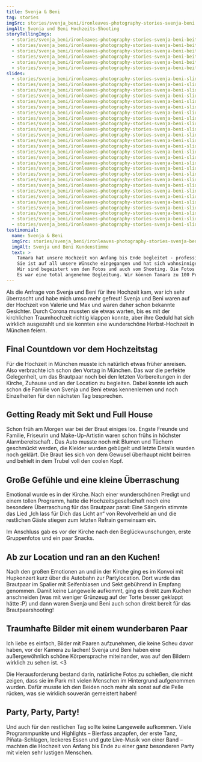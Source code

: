 ```yaml
---
title: Svenja & Beni
tag: stories
imgSrc: stories/svenja_beni/ironleaves-photography-stories-svenja-beni.jpg
imgAlt: Svenja und Beni Hochzeits-Shooting
storyTellingImgs:
  - stories/svenja_beni/ironleaves-photography-stories-svenja-beni-beitrag-vorbereitungen-vortag-hochzeitsplanung.jpg
  - stories/svenja_beni/ironleaves-photography-stories-svenja-beni-beitrag-getting-ready.jpg
  - stories/svenja_beni/ironleaves-photography-stories-svenja-beni-beitrag-kirche-emotionen-umarmung.jpg
  - stories/svenja_beni/ironleaves-photography-stories-svenja-beni-beitrag-kuchen-anschnitt-lachen.jpg
  - stories/svenja_beni/ironleaves-photography-stories-svenja-beni-beitrag-shooting-natur-stadtpark-muenchen.jpg
  - stories/svenja_beni/ironleaves-photography-stories-svenja-beni-beitrag-erster-tanz-party-hochzeitslocation.jpg
slides:
  - stories/svenja_beni/ironleaves-photography-stories-svenja-beni-slider-schwarz-weiss-shooting-sonne-portrait.jpg
  - stories/svenja_beni/ironleaves-photography-stories-svenja-beni-slider-corgi-hochzeit-spaetsommer.jpg
  - stories/svenja_beni/ironleaves-photography-stories-svenja-beni-slider-detail-gefuehle-emotionen.jpg
  - stories/svenja_beni/ironleaves-photography-stories-svenja-beni-slider-detail-lachen-momentaufnahme-brautpaarshooting.jpg
  - stories/svenja_beni/ironleaves-photography-stories-svenja-beni-slider-erster-tanz-location-spaetsommer-herbst-hopfen-muenchen.jpg
  - stories/svenja_beni/ironleaves-photography-stories-svenja-beni-slider-getting-ready-makeup-braut-schminken.jpg
  - stories/svenja_beni/ironleaves-photography-stories-svenja-beni-slider-glueckwuensche-braut.jpg
  - stories/svenja_beni/ironleaves-photography-stories-svenja-beni-slider-sonne-gegenlicht-brautpaarshooting.jpg
  - stories/svenja_beni/ironleaves-photography-stories-svenja-beni-slider-hochzeitskleid-anziehen-getting-ready-brautkleid.jpg
  - stories/svenja_beni/ironleaves-photography-stories-svenja-beni-slider-hochzeitsreportage-kirche-schnappschuss.jpg
  - stories/svenja_beni/ironleaves-photography-stories-svenja-beni-slider-hund-kirche-hochzeit.jpg
  - stories/svenja_beni/ironleaves-photography-stories-svenja-beni-slider-kirche-brautvater-einmarsch.jpg
  - stories/svenja_beni/ironleaves-photography-stories-svenja-beni-slider-kuchen-anschneiden-anschnitt-torte.jpg
  - stories/svenja_beni/ironleaves-photography-stories-svenja-beni-slider-kuchen-muffins-hochzeitstorte-lecker.jpg
  - stories/svenja_beni/ironleaves-photography-stories-svenja-beni-slider-ring-detail-brautpaar-hochzeit.jpg
  - stories/svenja_beni/ironleaves-photography-stories-svenja-beni-slider-rose-details-blumenschmuck.jpg
  - stories/svenja_beni/ironleaves-photography-stories-svenja-beni-slider-schnappschuss-momentaufnahme-kirche.jpg
  - stories/svenja_beni/ironleaves-photography-stories-svenja-beni-slider-schnappschuss-tanz-brautpaarshooting-paerchenshooting.jpg
  - stories/svenja_beni/ironleaves-photography-stories-svenja-beni-slider-shooting-sonne-schnappschuss-momentaufnahme.jpg
  - stories/svenja_beni/ironleaves-photography-stories-svenja-beni-slider-sketch-schnappschuss-programmpunkt-hochzeit.jpg
  - stories/svenja_beni/ironleaves-photography-stories-svenja-beni-slider-sonne-park-gegenlicht-brautpaarshooting.jpg
  - stories/svenja_beni/ironleaves-photography-stories-svenja-beni-slider-sonne-spaetsommer-muenchen-hochzeit.jpg
  - stories/svenja_beni/ironleaves-photography-stories-svenja-beni-slider-spalier-seifenblasen-sektempfang-sommer-herbst.jpg
  - stories/svenja_beni/ironleaves-photography-stories-svenja-beni-slider-stadtpark-muenchen-hochzeitsshooting-brautpaarshooting.jpg
  - stories/svenja_beni/ironleaves-photography-stories-svenja-beni-slider-ringe-detail-brautstrauss-hochzeitsringe.jpg
  - stories/svenja_beni/ironleaves-photography-stories-svenja-beni-slider-tanz-lensflare-brautpaarshooting.jpg
  - stories/svenja_beni/ironleaves-photography-stories-svenja-beni-slider-wald-stadtpark-brautpaar.jpg
testimonial:
  name: Svenja & Beni
  imgSrc: stories/svenja_beni/ironleaves-photography-stories-svenja-beni-kundenstimme.jpg
  imgAlt: Svenja und Beni Kundenstimme
  text: >
    Tamara hat unsere Hochzeit von Anfang bis Ende begleitet - professionell, zuvorkommend, mitdenkend und auf eine total liebe Art.
    Sie ist auf all unsere Wünsche eingegangen und hat sich wahnsinnige Mühe gemacht. Nicht nur beim Fotografieren selbst, auch bei der Planung und bei der Fotobearbeitung.
    Wir sind begeistert von den Fotos und auch vom Shooting. Die Fotos sind natürlich und fangen die Freude an diesem Tag ein, ohne dass es irgendwie verkrampft war oder sich der ganze Tag nur um Fotos gedreht hat.
    Es war eine total angenehme Begleitung. Wir können Tamara zu 100 Prozent weiterempfehlen!
---
```

Als die Anfrage von Svenja und Beni für ihre Hochzeit kam, war ich sehr überrascht und habe mich umso mehr gefreut! Svenja und Beni waren auf der Hochzeit von Valerie und Max und waren daher schon bekannte Gesichter. Durch Corona mussten sie etwas warten, bis es mit der kirchlichen Traumhochzeit richtig klappen konnte, aber ihre Geduld hat sich wirklich ausgezahlt und sie konnten eine wunderschöne Herbst-Hochzeit in München feiern.
<!--more-->
## Final Countdown vor dem Hochzeitstag

Für die Hochzeit in München musste ich natürlich etwas früher anreisen. Also verbrachte ich schon den Vortag in München. Das war die perfekte Gelegenheit, um das Brautpaar noch bei den letzten Vorbereitungen in der Kirche, Zuhause und an der Location zu begleiten. Dabei konnte ich auch schon die Familie von Svenja und Beni etwas kennenlernen und noch Einzelheiten für den nächsten Tag besprechen.

## Getting Ready mit Sekt und Full House

Schon früh am Morgen war bei der Braut einiges los. Engste Freunde und Familie, Friseurin und Make-Up-Artistin waren schon frühs in höchster Alarmbereitschaft . Das Auto musste noch mit Blumen und Tüchern geschmückt werden, die Kleider wurden gebügelt und letzte Details wurden noch geklärt. Die Braut lies sich von dem Gewusel überhaupt nicht beirren und behielt in dem Trubel voll den coolen Kopf.

## Große Gefühle und eine kleine Überraschung

Emotional wurde es in der Kirche. Nach einer wunderschönen Predigt und einem tollen Programm, hatte die Hochzeitsgesellschaft noch eine besondere Überraschung für das Brautpaar parat: Eine Sängerin stimmte das Lied „Ich lass für Dich das Licht an“ von Revolverheld an und die restlichen Gäste stiegen zum letzten Refrain gemeinsam ein. 

Im Anschluss gab es vor der Kirche nach den Beglückwunschungen, erste Gruppenfotos und ein paar Snacks.

## Ab zur Location und ran an den Kuchen!

Nach den großen Emotionen an und in der Kirche ging es im Konvoi mit Hupkonzert kurz über die Autobahn zur Partylocation. Dort wurde das Brautpaar im Spalier mit Seifenblasen und Sekt gebührend in Empfang genommen. Damit keine Langeweile aufkommt, ging es direkt zum Kuchen anschneiden (was mit weniger Grünzeug auf der Torte besser geklappt hätte :P) und dann waren Svenja und Beni auch schon direkt bereit für das Brautpaarshooting!

## Traumhafte Bilder mit einem wunderbaren Paar

Ich liebe es einfach, Bilder mit Paaren aufzunehmen, die keine Scheu davor haben, vor der Kamera zu lachen! Svenja und Beni haben eine außergewöhnlich schöne Körpersprache miteinander, was auf den Bildern wirklich zu sehen ist. <3

Die Herausforderung bestand darin, natürliche Fotos zu schießen, die nicht zeigen, dass sie im Park mit vielen Menschen im Hintergrund aufgenommen wurden. Dafür musste ich den Beiden noch mehr als sonst auf die Pelle rücken, was sie wirklich souverän gemeistert haben!

## Party, Party, Party!

Und auch für den restlichen Tag sollte keine Langeweile aufkommen. Viele Programmpunkte und Highlights – Bierfass anzapfen, der erste Tanz, Piñata-Schlagen, leckeres Essen und gute Live-Musik von einer Band – machten die Hochzeit von Anfang bis Ende zu einer ganz besonderen Party mit vielen sehr lustigen Menschen. 
